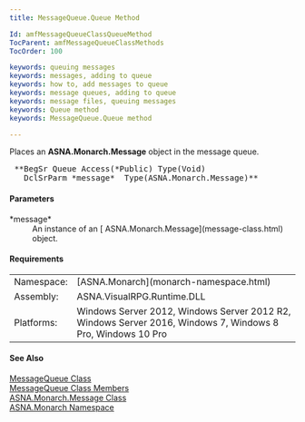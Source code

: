 ```yaml
---
title: MessageQueue.Queue Method

Id: amfMessageQueueClassQueueMethod
TocParent: amfMessageQueueClassMethods
TocOrder: 100

keywords: queuing messages
keywords: messages, adding to queue
keywords: how to, add messages to queue
keywords: message queues, adding to queue
keywords: message files, queuing messages
keywords: Queue method
keywords: MessageQueue.Queue method

---
```


Places an **ASNA.Monarch.Message** object in the message queue.
<pre class="syntax"> **BegSr Queue Access(*Public) Type(Void)
   DclSrParm *message*  Type(ASNA.Monarch.Message)** </pre>

#### Parameters
<dl>
        <dt>
 *message* 
        </dt>
        <dd>An instance of an 
        [
        ASNA.Monarch.Message](message-class.html) object.</dd>
</dl>

<!-- start -->

#### Requirements
<table class="dttable" cellspacing="0" cellpadding="4" width="60%">
           <colgroup>
            <col width="15%" style="font-weight:bold" />
            <col width="85%" />
          </colgroup>
          <tr>
            <td>Namespace:</td>
            <td>[ASNA.Monarch](monarch-namespace.html)</td>
          </tr>
          <tr>
            <td>Assembly:</td>
            <td>ASNA.VisualRPG.Runtime.DLL</td>
          </tr>
         <tr>
            <td>Platforms:</td>
            <td> Windows Server 2012, Windows Server 2012 R2, Windows Server 2016, Windows 7, Windows 8 Pro, Windows 10 Pro</td>
         </tr>
</table>

<!-- end -->

#### See Also
[MessageQueue Class](message-queue-class.html) <br /> [ MessageQueue Class Members](message-queue-class-members.html) <br /> [ ASNA.Monarch.Message Class](message-class.html) <br />[ASNA.Monarch Namespace](monarch-namespace.html)
